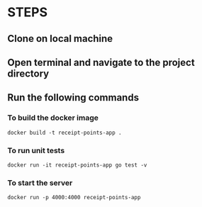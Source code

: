 # STEPS

## Clone on local machine

## Open terminal and navigate to the project directory

## Run the following commands

### To build the docker image

`docker build -t receipt-points-app .`

### To run unit tests

`docker run -it receipt-points-app go test -v`

### To start the server

`docker run -p 4000:4000 receipt-points-app`
